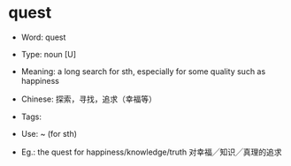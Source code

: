 # quest

- Word: quest

- Type: noun [U]
- Meaning: a long search for sth, especially for some quality such as happiness
- Chinese: 探索，寻找，追求（幸福等）
- Tags: 
- Use: ~ (for sth)
- Eg.: the quest for happiness/knowledge/truth 对幸福╱知识╱真理的追求

